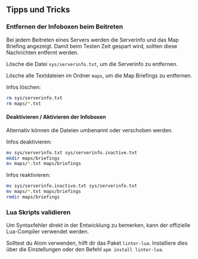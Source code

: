 ## Tipps und Tricks
### Entfernen der Infoboxen beim Beitreten
Bei jedem Beitreten eines Servers werden die Serverinfo und das Map Briefing angezeigt. Damit beim Testen Zeit gespart wird, sollten diese Nachrichten entfernt werden.

Lösche die Datei `sys/serverinfo.txt`, um die Serverinfo zu entfernen.

Lösche alle Textdateien im Ordner `maps`, um die Map Briefings zu entfernen.

Infos löschen:
```bash
rm sys/serverinfo.txt
rm maps/*.txt
```

#### Deaktivieren / Aktivieren der Infoboxen
Alternativ können die Dateien umbenannt oder verschoben werden.

Infos deaktivieren:
```bash
mv sys/serverinfo.txt sys/serverinfo.inactive.txt
mkdir maps/briefings
mv maps/*.txt maps/briefings
```

Infos reaktivieren:
```bash
mv sys/serverinfo.inactive.txt sys/serverinfo.txt
mv maps/*.txt maps/briefings
rmdir maps/briefings
```

### Lua Skripts validieren
Um Syntaxfehler direkt in der Entwicklung zu bemerken, kann der offizielle Lua-Compiler verwendet werden.

Solltest du Atom verwenden, hilft dir das Paket `linter-lua`. Installiere dies über die Einstellungen oder den Befehl `apm install linter-lua`.
